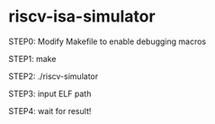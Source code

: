 # riscv-isa-simulator

STEP0:
  Modify Makefile to enable debugging macros
  
STEP1:
  make

STEP2:
  ./riscv-simulator
  
STEP3:
  input ELF path
  
STEP4: 
  wait for result!

